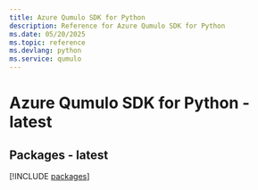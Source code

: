 ```yaml
---
title: Azure Qumulo SDK for Python
description: Reference for Azure Qumulo SDK for Python
ms.date: 05/20/2025
ms.topic: reference
ms.devlang: python
ms.service: qumulo
---
```

# Azure Qumulo SDK for Python - latest
## Packages - latest
[!INCLUDE [packages](qumulo-index.md)]